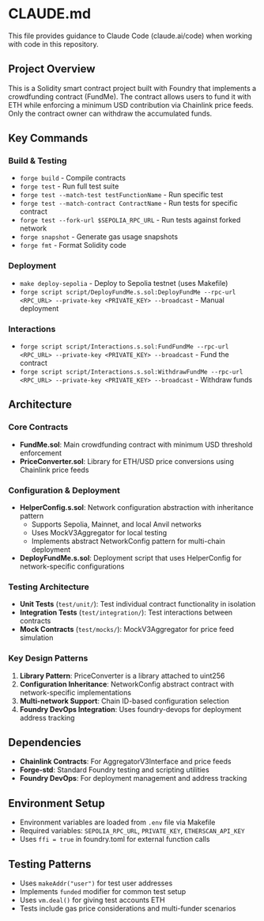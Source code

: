 # CLAUDE.md

This file provides guidance to Claude Code (claude.ai/code) when working with code in this repository.

## Project Overview
This is a Solidity smart contract project built with Foundry that implements a crowdfunding contract (FundMe). The contract allows users to fund it with ETH while enforcing a minimum USD contribution via Chainlink price feeds. Only the contract owner can withdraw the accumulated funds.

## Key Commands

### Build & Testing
- `forge build` - Compile contracts
- `forge test` - Run full test suite
- `forge test --match-test testFunctionName` - Run specific test
- `forge test --match-contract ContractName` - Run tests for specific contract
- `forge test --fork-url $SEPOLIA_RPC_URL` - Run tests against forked network
- `forge snapshot` - Generate gas usage snapshots
- `forge fmt` - Format Solidity code

### Deployment
- `make deploy-sepolia` - Deploy to Sepolia testnet (uses Makefile)
- `forge script script/DeployFundMe.s.sol:DeployFundMe --rpc-url <RPC_URL> --private-key <PRIVATE_KEY> --broadcast` - Manual deployment

### Interactions
- `forge script script/Interactions.s.sol:FundFundMe --rpc-url <RPC_URL> --private-key <PRIVATE_KEY> --broadcast` - Fund the contract
- `forge script script/Interactions.s.sol:WithdrawFundMe --rpc-url <RPC_URL> --private-key <PRIVATE_KEY> --broadcast` - Withdraw funds

## Architecture

### Core Contracts
- **FundMe.sol**: Main crowdfunding contract with minimum USD threshold enforcement
- **PriceConverter.sol**: Library for ETH/USD price conversions using Chainlink price feeds

### Configuration & Deployment
- **HelperConfig.s.sol**: Network configuration abstraction with inheritance pattern
  - Supports Sepolia, Mainnet, and local Anvil networks
  - Uses MockV3Aggregator for local testing
  - Implements abstract NetworkConfig pattern for multi-chain deployment
- **DeployFundMe.s.sol**: Deployment script that uses HelperConfig for network-specific configurations

### Testing Architecture
- **Unit Tests** (`test/unit/`): Test individual contract functionality in isolation
- **Integration Tests** (`test/integration/`): Test interactions between contracts
- **Mock Contracts** (`test/mocks/`): MockV3Aggregator for price feed simulation

### Key Design Patterns
1. **Library Pattern**: PriceConverter is a library attached to uint256
2. **Configuration Inheritance**: NetworkConfig abstract contract with network-specific implementations
3. **Multi-network Support**: Chain ID-based configuration selection
4. **Foundry DevOps Integration**: Uses foundry-devops for deployment address tracking

## Dependencies
- **Chainlink Contracts**: For AggregatorV3Interface and price feeds
- **Forge-std**: Standard Foundry testing and scripting utilities
- **Foundry DevOps**: For deployment management and address tracking

## Environment Setup
- Environment variables are loaded from `.env` file via Makefile
- Required variables: `SEPOLIA_RPC_URL`, `PRIVATE_KEY`, `ETHERSCAN_API_KEY`
- Uses `ffi = true` in foundry.toml for external function calls

## Testing Patterns
- Uses `makeAddr("user")` for test user addresses
- Implements `funded` modifier for common test setup
- Uses `vm.deal()` for giving test accounts ETH
- Tests include gas price considerations and multi-funder scenarios